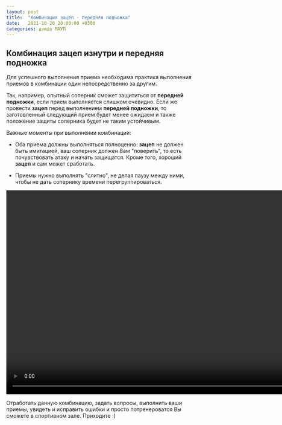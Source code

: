 ```yaml
---
layout: post
title:  "Комбинация зацеп - передняя подножка"
date:   2021-10-20 20:00:00 +0300
categories: дзюдо МАУП
---
```


## Комбинация зацеп изнутри и передняя подножка

Для успешного выполнения приема необходима практика выполнения приемов в комбинации один непосредственно за другим.

Так, например, опытный соперник сможет защититься от **передней подножки**, если прием выполняется слишком очевидно. Если же провести **зацеп** перед выполнением **передней подножки**, то заготовленный следующий прием будет менее ожидаем и также положение защиты соперника будет не таким устойчивым.

Важные моменты при выполнении комбинации:

- Оба приема должны выполняться полноценно: **зацеп** не должен быть имитацией, ваш соперник должен Вам "поверить", то есть почувствовать атаку и начать защищатся. Кроме того, хороший **зацеп** и сам может сработать.

- Приемы нужно выполнять "слитно", не делая паузу между ними, чтобы не дать сопернику времени перегруппироваться.

<video width="960" height="540" controls>
  <source src="/public/video/2021-10-20/judo_zacep_perednaya_podnozhka.mp4" type="video/mp4"/>
  <source src="/public/video/2021-10-20/judo_zacep_perednaya_podnozhka.webm" type="video/webm"/>
Your browser does not support the video tag.
</video>

Отработать данную комбинацию, задать вопросы, выполнить ваши приемы, увидеть и исправить ошибки и просто потренероватся Вы сможете в спортивном зале. Приходите :)
